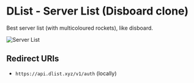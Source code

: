 # DList - Server List (Disboard clone)
Best server list (with multicoloured rockets), like disboard.

![Server List](https://i.ibb.co/0fprP6q/v0-0-1a.png)

## Redirect URIs
- `https://api.dlist.xyz/v1/auth` (locally)